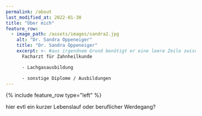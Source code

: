 ```yaml
---
permalink: /about
last_modified_at: 2022-01-30
title: "Über mich"
feature_row:
  - image_path: /assets/images/sandra2.jpg
    alt: "Dr. Sandra Oppeneiger"
    title: "Dr. Sandra Oppeneiger"
    excerpt: >- #aus irgendnem Grund benötigt er eine leere Zeile zwischen den Aufzählungen
      Facharzt für Zahnheilkunde

      - Lachgasausbildung

      - sonstige Diplome / Ausbildungen
---
```

{% include feature_row type="left" %}

hier evtl ein kurzer Lebenslauf oder beruflicher Werdegang?
